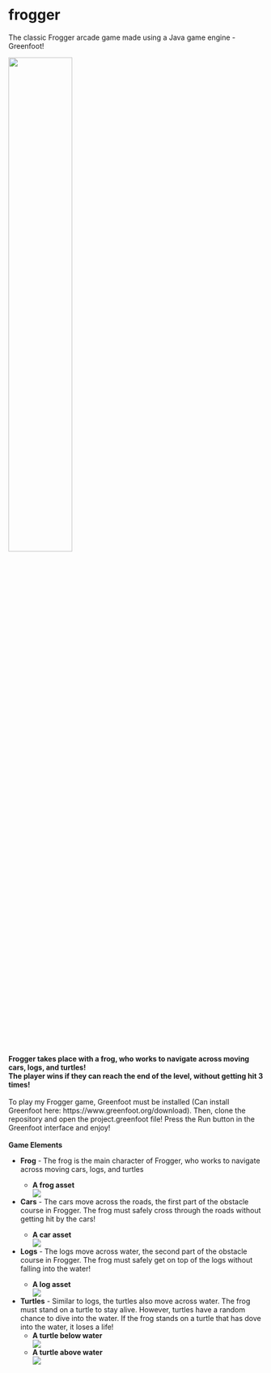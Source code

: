 # frogger
 The classic Frogger arcade game made using a Java game engine - Greenfoot!
 
<img src="https://github.com/kidskoding/Frogger/assets/68204671/57d774b6-40cb-4e2f-a637-56deca1b736c" width="50%" height="50%">
<br /> <br />
<strong>Frogger takes place with a frog, who works to navigate across moving cars, logs, and turtles! 
<br />The player wins if they can reach the end of the level, without getting hit 3 times!</strong>
<br /> <br />
To play my Frogger game, Greenfoot must be installed (Can install Greenfoot here: https://www.greenfoot.org/download). 
Then, clone the repository and open the project.greenfoot file! Press the Run button in the Greenfoot interface and enjoy!
<br /> <br />
<strong>Game Elements</strong>
<ul>
 <li><strong>Frog</strong> - The frog is the main character of Frogger, who works to navigate across moving cars, logs, and turtles</li>
 <ul>
  <li><strong>A frog asset</strong></li>
  <img src="https://github.com/kidskoding/Frogger/assets/68204671/eb7f99f5-79a7-49dd-bb0b-4da2339bc922">
 </ul>
 
 <li><strong>Cars</strong> - The cars move across the roads, the first part of the obstacle course in Frogger. The frog must safely cross through the roads without getting hit by the cars!</li>
 <ul>
  <li><strong>A car asset</strong></li>
  <img src="https://github.com/kidskoding/Frogger/assets/68204671/0c3b6f85-a2ed-45b8-9fdf-a33a2061437a">
 </ul>
 
 <li><strong>Logs</strong> - The logs move across water, the second part of the obstacle course in Frogger. The frog must safely get on top of the logs without falling into the water!</li>
 <ul>
  <li><strong>A log asset</strong></li>
  <img src="https://github.com/kidskoding/Frogger/assets/68204671/234f7217-95d7-4276-a60d-5ae3f6140008">
 </ul>
 
 <li><strong>Turtles</strong> - Similar to logs, the turtles also move across water. The frog must stand on a turtle to stay alive. However, turtles have a random chance to dive into the water. If the frog stands on a turtle that has dove into the water, it loses a life!
  
  <ul> 
   <li><strong>A turtle below water</strong></li>
   <img src="https://github.com/kidskoding/Frogger/assets/68204671/f7b5a09b-7604-4edb-b77f-ad1b40caf466">
   <li><strong>A turtle above water</strong></li>
   <img src="https://github.com/kidskoding/Frogger/assets/68204671/4cee3877-cc7d-4df1-a5d6-996b8e30630e">
  
  </ul>
</ul>
